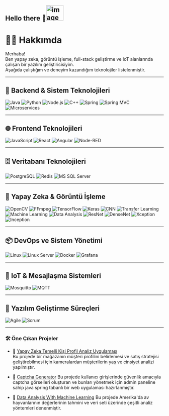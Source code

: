 ## Hello there 👋<img width="55" height="49" alt="image" src="https://github.com/user-attachments/assets/5aa934a0-a088-4b4e-adb2-73fea128949a" />



<!--
**MuhammedAliTurkan/MuhammedAliTurkan** is a ✨ _special_ ✨ repository because its `README.md` (this file) appears on your GitHub profile.

Here are some ideas to get you started:

- 🔭 I’m currently working on ...
- 🌱 I’m currently learning ...
- 👯 I’m looking to collaborate on ...
- 🤔 I’m looking for help with ...
- 💬 Ask me about ...
- 📫 How to reach me: ...
- 😄 Pronouns: ...
- ⚡ Fun fact: ...
-->
# 👨‍💻 Hakkımda

Merhaba!  
Ben yapay zeka, görüntü işleme, full-stack geliştirme ve IoT alanlarında çalışan bir yazılım geliştiricisiyim.  
Aşağıda çalıştığım ve deneyim kazandığım teknolojiler listelenmiştir.

---

## 🔧 Backend & Sistem Teknolojileri

![Java](https://img.shields.io/badge/-Java-black?style=flat-square&logo=java)
![Python](https://img.shields.io/badge/-Python-black?style=flat-square&logo=python)
![Node.js](https://img.shields.io/badge/-Node.js-black?style=flat-square&logo=node.js)
![C++](https://img.shields.io/badge/-C++-black?style=flat-square&logo=c%2B%2B)
![Spring](https://img.shields.io/badge/-Spring-black?style=flat-square&logo=spring)
![Spring MVC](https://img.shields.io/badge/-Spring%20MVC-black?style=flat-square&logo=spring)
![Microservices](https://img.shields.io/badge/-Microservices-black?style=flat-square&logo=microgen)

---

## 🌐 Frontend Teknolojileri

![JavaScript](https://img.shields.io/badge/-JavaScript-black?style=flat-square&logo=javascript)
![React](https://img.shields.io/badge/-React-black?style=flat-square&logo=react)
![Angular](https://img.shields.io/badge/-Angular-black?style=flat-square&logo=angular)
![Node-RED](https://img.shields.io/badge/-Node--RED-black?style=flat-square&logo=nodered)

---

## 🗄️ Veritabanı Teknolojileri

![PostgreSQL](https://img.shields.io/badge/-PostgreSQL-black?style=flat-square&logo=postgresql)
![Redis](https://img.shields.io/badge/-Redis-black?style=flat-square&logo=redis)
![MS SQL Server](https://img.shields.io/badge/-MS%20SQL%20Server-black?style=flat-square&logo=microsoftsqlserver)

---

## 🧠 Yapay Zeka & Görüntü İşleme

![OpenCV](https://img.shields.io/badge/-OpenCV-black?style=flat-square&logo=opencv)
![FFmpeg](https://img.shields.io/badge/-FFmpeg-black?style=flat-square&logo=ffmpeg)
![TensorFlow](https://img.shields.io/badge/-TensorFlow-black?style=flat-square&logo=tensorflow)
![Keras](https://img.shields.io/badge/-Keras-black?style=flat-square&logo=keras)
![CNN](https://img.shields.io/badge/-CNN-black?style=flat-square&logo=tensorflow)
![Transfer Learning](https://img.shields.io/badge/-Transfer%20Learning-black?style=flat-square&logo=pytorch)
![Machine Learning](https://img.shields.io/badge/-Machine%20Learning-black?style=flat-square&logo=scikitlearn)
![Data Analysis](https://img.shields.io/badge/-Data%20Analysis-black?style=flat-square&logo=pandas)
![ResNet](https://img.shields.io/badge/-ResNet-black?style=flat-square&logo=pytorch)
![DenseNet](https://img.shields.io/badge/-DenseNet-black?style=flat-square&logo=pytorch)
![Xception](https://img.shields.io/badge/-Xception-black?style=flat-square&logo=pytorch)
![Inception](https://img.shields.io/badge/-Inception-black?style=flat-square&logo=pytorch)

---

## 📦 DevOps ve Sistem Yönetimi

![Linux](https://img.shields.io/badge/-Linux-black?style=flat-square&logo=linux)
![Linux Server](https://img.shields.io/badge/-Linux%20Server-black?style=flat-square&logo=ubuntu)
![Docker](https://img.shields.io/badge/-Docker-black?style=flat-square&logo=docker)
![Grafana](https://img.shields.io/badge/-Grafana-black?style=flat-square&logo=grafana)

---

## 📡 IoT & Mesajlaşma Sistemleri

![Mosquitto](https://img.shields.io/badge/-Mosquitto-black?style=flat-square&logo=eclipse)
![MQTT](https://img.shields.io/badge/-MQTT-black?style=flat-square&logo=mqtt)

---

## 📐 Yazılım Geliştirme Süreçleri

![Agile](https://img.shields.io/badge/-Agile-black?style=flat-square&logo=agile)
![Scrum](https://img.shields.io/badge/-Scrum-black?style=flat-square&logo=scrum)

---



### 🛠️ Öne Çıkan Projeler

- 🔗 [Yapay Zeka Temelli Kişi Profil Analiz Uygulaması](https://github.com/MuhammedAliTurkan/Bitirme-Tezi-Demo)  
Bu projede bir mağazanın müşteri profilini belirlemesi ve satış stratejisi geliştirebilmesi için kameralardan müşterilerin yaş ve cinsiyet analizi yapılmıştır.


- 🔗 [Captcha Generator](https://github.com/ileri-java-proje/BM470)
Bu projede kullanıcı girişlerinde güvenlik amacıyla captcha görselleri oluşturan ve bunları yönetmek için admin paneline sahip java spring tabanlı bir web uygulaması hazırlanmıştır.


- 🔗 [Data Analysis With Machine Learning](https://github.com/MuhammedAliTurkan/Data-Analysis-With-Machine-Learning)
Bu projede Amerika'da av hayvanlarının değerlerinin tahmini ve veri seti üzerinde çeşitli analiz yöntemleri denenmiştir.
